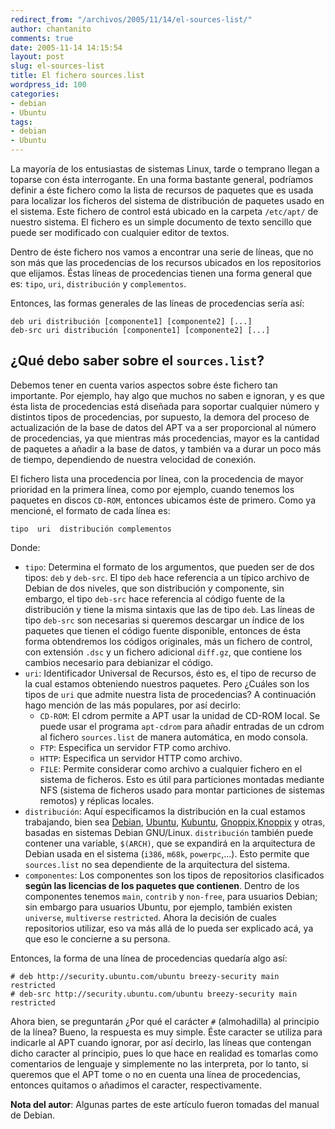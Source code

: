 ```yaml
---
redirect_from: "/archivos/2005/11/14/el-sources-list/"
author: chantanito
comments: true
date: 2005-11-14 14:15:54
layout: post
slug: el-sources-list
title: El fichero sources.list
wordpress_id: 100
categories:
- debian
- Ubuntu
tags:
- debian
- Ubuntu
---
```


La mayoría de los entusiastas de sistemas Linux, tarde o temprano llegan a toparse con ésta interrogante. En una forma bastante general, podríamos definir a éste fichero como la lista de recursos de paquetes que es usada para localizar los ficheros del sistema de distribución de paquetes usado en el sistema. Este fichero de control está ubicado en la carpeta `/etc/apt/` de nuestro sistema. El fichero es un simple documento de texto sencillo que puede ser modificado con cualquier editor de textos.

Dentro de éste fichero nos vamos a encontrar una serie de líneas, que no son más que las procedencias de los recursos ubicados en los repositorios que elijamos. Éstas líneas de procedencias tienen una forma general que es: `tipo`, `uri`, `distribución` y `complementos`.

Entonces, las formas generales de las líneas de procedencias sería así:

    deb uri distribución [componente1] [componente2] [...]
    deb-src uri distribución [componente1] [componente2] [...]

## ¿Qué debo saber sobre el `sources.list`?

Debemos tener en cuenta varios aspectos sobre éste fichero tan importante. Por ejemplo, hay algo que muchos no saben e ignoran, y es que ésta lista de procedencias está diseñada para soportar cualquier número y distintos tipos de procedencias, por supuesto, la demora del proceso de actualización de la base de datos del APT va a ser proporcional al número de procedencias, ya que mientras más procedencias, mayor es la cantidad de paquetes a añadir a la base de datos, y también va a durar un poco más de tiempo, dependiendo de nuestra velocidad de conexión.

El fichero lista una procedencia por línea, con la procedencia de mayor prioridad en la primera línea, como por ejemplo, cuando tenemos los paquetes en discos `CD-ROM`, entonces ubicamos éste de primero. Como ya mencioné, el formato de cada línea es:

    tipo  uri  distribución complementos

Donde:

 * `tipo`: Determina el formato de los argumentos, que pueden ser de dos tipos: `deb` y `deb-src`. El tipo `deb` hace referencia a un típico archivo de Debian de dos  niveles, que son distribución y componente, sin embargo, el  tipo  `deb-src`  hace referencia al código fuente de la distribución y tiene la misma sintaxis que las de tipo `deb`. Las líneas de tipo `deb-src` son necesarias si queremos descargar un índice de los paquetes que tienen el código fuente disponible, entonces de ésta forma obtendremos los códigos originales, más un fichero de control, con extensión `.dsc` y un fichero adicional `diff.gz`, que contiene los cambios necesario para debianizar el código.
 * `uri`: Identificador Universal de Recursos, ésto es, el tipo de recurso de la cual estamos obteniendo nuestros paquetes. Pero ¿Cuáles son los tipos de `uri` que admite nuestra lista de procedencias? A continuación hago mención
de las más populares, por así decirlo:
 	* `CD-ROM`: El cdrom permite a APT usar la unidad de CD-ROM  local. Se puede usar el programa `apt-cdrom` para  añadir  entradas  de  un  cdrom  al fichero `sources.list` de manera automática, en modo consola.
	* `FTP`: Especifica un servidor FTP como archivo.
 	* `HTTP`: Especifica un servidor HTTP como archivo.
	* `FILE`: Permite considerar como archivo a cualquier fichero en el sistema  de  ficheros.  Esto  es  útil para particiones montadas mediante NFS (sistema de ficheros usado para montar particiones de sistemas remotos) y réplicas locales.
* `distribución`: Aquí especificamos la distribución en la cual estamos trabajando, bien sea [Debian](http://www.debian.org), [Ubuntu](http://www.ubuntu.com), [Kubuntu](http://www.kubuntu.org), [Gnoppix](http://www.gnoppix.org),[Knoppix](http://www.knoppix.org) y otras, basadas en sistemas Debian GNU/Linux. `distribución` también puede contener una variable, `$(ARCH)`, que se expandirá en la arquitectura de Debian usada en el  sistema  (`i386`,  `m68k`,  `powerpc`,...). Esto  permite que `sources.list` no sea dependiente de la arquitectura del sistema.
 * `componentes`: Los componentes son los tipos de repositorios clasificados **según las licencias de los paquetes que contienen**. Dentro de los	componentes tenemos `main`, `contrib` y `non-free`, para usuarios Debian; sin embargo para usuarios Ubuntu, por ejemplo, también existen `universe`, `multiverse` `restricted`. Ahora la decisión de cuales repositorios utilizar, eso va más allá de lo pueda ser explicado acá, ya que eso le concierne a su persona.

Entonces, la forma de una línea de procedencias quedaría algo así:

    # deb http://security.ubuntu.com/ubuntu breezy-security main restricted
    # deb-src http://security.ubuntu.com/ubuntu breezy-security main restricted

Ahora bien, se preguntarán ¿Por qué el carácter `#` (almohadilla) al principio de la línea? Bueno, la respuesta es muy simple. Éste caracter se utiliza para indicarle al APT cuando ignorar, por así decirlo, las líneas que contengan dicho caracter al principio, pues lo que hace en realidad es tomarlas como comentarios de lenguaje y simplemente no las interpreta, por lo tanto, si queremos que el APT tome o no en cuenta una línea de procedencias, entonces quitamos o añadimos el caracter, respectivamente.

**Nota del autor**: Algunas partes de este artículo fueron tomadas del manual de Debian.
